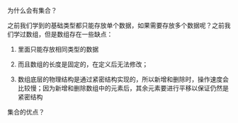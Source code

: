 为什么会有集合？

之前我们学到的基础类型都只能存放单个数据，如果需要存放多个数据呢？之前我们学过数组，但是数组存在一些缺点：

1. 里面只能存放相同类型的数据

2. 而且数组的长度是固定的，在定义后无法修改；

3. 数组底层的物理结构是通过紧密结构实现的，所以新增和删除时，操作速度会比较慢；因为新增和删除数组中的元素后，其余元素要进行平移以保证仍然是紧密结构



集合的优点？
